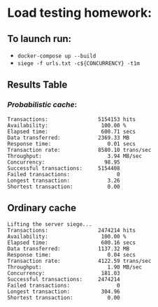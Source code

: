 # Load testing homework:

## To launch run: 
- `docker-compose up --build`
- `siege -f urls.txt -c${CONCURRENCY} -t1m`


## Results Table

### *Probabilistic cache*:
```
Transactions:                5154153 hits
Availability:                 100.00 %
Elapsed time:                 600.71 secs
Data transferred:            2369.33 MB
Response time:                  0.01 secs
Transaction rate:            8580.10 trans/sec
Throughput:                     3.94 MB/sec
Concurrency:                   98.95
Successful transactions:     5154408
Failed transactions:               0
Longest transaction:            3.26
Shortest transaction:           0.00
```

## Ordinary cache
```
Lifting the server siege...
Transactions:                2474214 hits
Availability:                 100.00 %
Elapsed time:                 600.16 secs
Data transferred:            1137.32 MB
Response time:                  0.04 secs
Transaction rate:            4122.59 trans/sec
Throughput:                     1.90 MB/sec
Concurrency:                  181.03
Successful transactions:     2474214
Failed transactions:               0
Longest transaction:          304.96
Shortest transaction:           0.00

```
